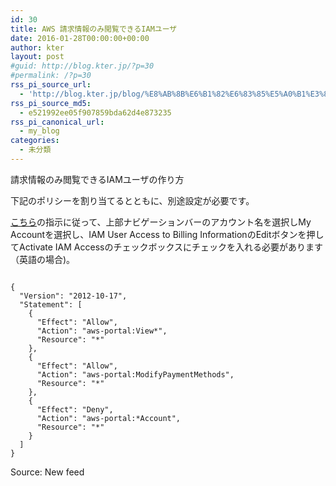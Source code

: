 ```yaml
---
id: 30
title: AWS 請求情報のみ閲覧できるIAMユーザ
date: 2016-01-28T00:00:00+00:00
author: kter
layout: post
#guid: http://blog.kter.jp/?p=30
#permalink: /?p=30
rss_pi_source_url:
  - 'http://blog.kter.jp/blog/%E8%AB%8B%E6%B1%82%E6%83%85%E5%A0%B1%E3%81%AE%E3%81%BF%E9%96%B2%E8%A6%A7%E5%8F%AF%E8%83%BD%E3%81%AAIAM%E3%83%A6%E3%83%BC%E3%82%B6/'
rss_pi_source_md5:
  - e521992ee05f907859bda62d4e873235
rss_pi_canonical_url:
  - my_blog
categories:
  - 未分類
---
```

請求情報のみ閲覧できるIAMユーザの作り方

下記のポリシーを割り当てるとともに、別途設定が必要です。
  
[こちら](https://docs.aws.amazon.com/ja_jp/awsaccountbilling/latest/aboutv2/grantaccess.html#ControllingAccessWebsite-Activate)の指示に従って、上部ナビゲーションバーのアカウント名を選択しMy Accountを選択し、IAM User Access to Billing InformationのEditボタンを押してActivate IAM Accessのチェックボックスにチェックを入れる必要があります（英語の場合)。

<div class="highlight">
  <pre><code class="language-JSON">
{
  "Version": "2012-10-17",
  "Statement": [
    {
      "Effect": "Allow",
      "Action": "aws-portal:View*",
      "Resource": "*"
    },
    {
      "Effect": "Allow",
      "Action": "aws-portal:ModifyPaymentMethods",
      "Resource": "*"
    },
    {
      "Effect": "Deny",
      "Action": "aws-portal:*Account",
      "Resource": "*"
    }
  ]
}
</code></pre>
</div>

Source: New feed